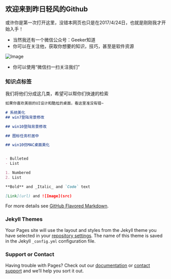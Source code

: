## 欢迎来到昨日轻风的Github

或许你是第一次打开这里，没错本网页也只是在2017/4/24日，也就是刚刚我才开始入手！

- 当然我还有一个微信公众号：Geeker知道
- 你可以在关注他，获取你想要的知识，技巧，甚至是软件资源

 ![Image](https://zjt4869.github.io/windson.github.com/Geeker.jpg)
- 你可以使用“微信扫一扫关注我们”


### 知识点标签

我们将他们分成这几类，希望可以帮你们快速的检索

```markdown
如果你喜欢美丽的UI设计和酷炫的桌面，看这里准没有错~

# 系统美化
## win7登陆背景修改

## win10登陆背景修改

## 图标任务栏居中

## win10仿MAC桌面美化


- Bulleted
- List

1. Numbered
2. List

**Bold** and _Italic_ and `Code` text

[Link](url) and ![Image](src)
```

For more details see [GitHub Flavored Markdown](https://guides.github.com/features/mastering-markdown/).

### Jekyll Themes

Your Pages site will use the layout and styles from the Jekyll theme you have selected in your [repository settings](https://github.com/zjt4869/windson.github.com/settings). The name of this theme is saved in the Jekyll `_config.yml` configuration file.

### Support or Contact

Having trouble with Pages? Check out our [documentation](https://help.github.com/categories/github-pages-basics/) or [contact support](https://github.com/contact) and we’ll help you sort it out.
